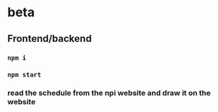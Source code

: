 

# beta
## Frontend/backend

### `npm i`
### `npm start`

### read the schedule from the npi website and draw it on the website
